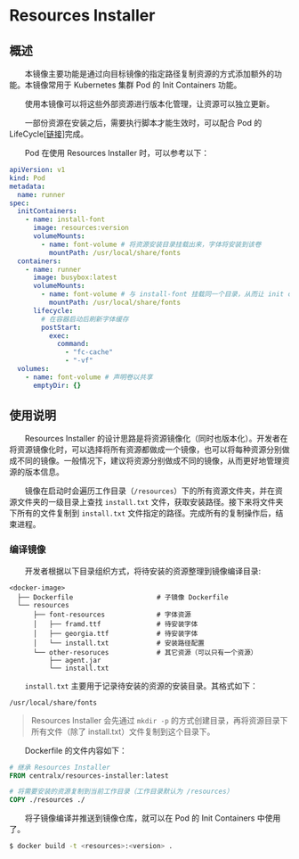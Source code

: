 # Resources Installer
## 概述
&emsp;&emsp;本镜像主要功能是通过向目标镜像的指定路径复制资源的方式添加额外的功能。本镜像常用于 Kubernetes 集群 Pod 的 Init Containers 功能。

&emsp;&emsp;使用本镜像可以将这些外部资源进行版本化管理，让资源可以独立更新。

&emsp;&emsp;一部份资源在安装之后，需要执行脚本才能生效时，可以配合 Pod 的 LifeCycle[[链接](https://kubernetes.io/docs/reference/kubernetes-api/workload-resources/pod-v1/#LifecycleHandler)]完成。

&emsp;&emsp;Pod 在使用 Resources Installer 时，可以参考以下：

```yaml
apiVersion: v1
kind: Pod
metadata:
  name: runner
spec:
  initContainers:
    - name: install-font
      image: resources:version
      volumeMounts:
        - name: font-volume # 将资源安装目录挂载出来，字体将安装到该卷
          mountPath: /usr/local/share/fonts
  containers:
    - name: runner
      image: busybox:latest
      volumeMounts: 
        - name: font-volume # 与 install-font 挂载同一个目录，从而让 init containers 安装的资源挂载到本镜像
          mountPath: /usr/local/share/fonts
      lifecycle:
        # 在容器启动后刷新字体缓存
        postStart:
          exec:
            command:
              - "fc-cache"
              - "-vf"
  volumes:
    - name: font-volume # 声明卷以共享
      emptyDir: {}
```

## 使用说明
&emsp;&emsp;Resources Installer 的设计思路是将资源镜像化（同时也版本化）。开发者在将资源镜像化时，可以选择将所有资源都做成一个镜像，也可以将每种资源分别做成不同的镜像。一般情况下，建议将资源分别做成不同的镜像，从而更好地管理资源的版本信息。

&emsp;&emsp;镜像在启动时会遍历工作目录（`/resources`）下的所有资源文件夹，并在资源文件夹的一级目录上查找 `install.txt` 文件，获取安装路径。接下来将文件夹下所有的文件复制到 `install.txt` 文件指定的路径。完成所有的复制操作后，结束进程。

### 编译镜像
&emsp;&emsp;开发者根据以下目录组织方式，将待安装的资源整理到镜像编译目录:

```
<docker-image>
  ├── Dockerfile                     # 子镜像 Dockerfile
  └── resources
      ├── font-resources             # 字体资源
      │   ├── framd.ttf              # 待安装字体
      │   ├── georgia.ttf            # 待安装字体
      │   └── install.txt            # 安装路径配置
      └── other-resoruces            # 其它资源（可以只有一个资源）
          ├── agent.jar
          └── install.txt
```

&emsp;&emsp;`install.txt` 主要用于记录待安装的资源的安装目录。其格式如下：

```text
/usr/local/share/fonts
```

> Resources Installer 会先通过 `mkdir -p` 的方式创建目录，再将资源目录下所有文件（除了 install.txt）文件复制到这个目录下。

&emsp;&emsp;Dockerfile 的文件内容如下：

```dockerfile
# 继承 Resources Installer
FROM centralx/resources-installer:latest

# 将需要安装的资源复制到当前工作目录（工作目录默认为 /resources）
COPY ./resources ./
```

&emsp;&emsp;将子镜像编译并推送到镜像仓库，就可以在 Pod 的 Init Containers 中使用了。

```bash
$ docker build -t <resources>:<version> .
```